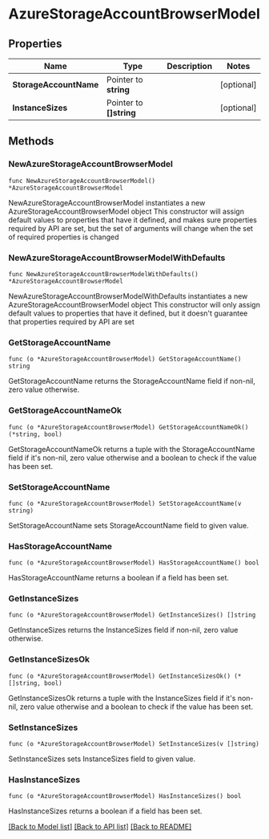 # AzureStorageAccountBrowserModel

## Properties

Name | Type | Description | Notes
------------ | ------------- | ------------- | -------------
**StorageAccountName** | Pointer to **string** |  | [optional] 
**InstanceSizes** | Pointer to **[]string** |  | [optional] 

## Methods

### NewAzureStorageAccountBrowserModel

`func NewAzureStorageAccountBrowserModel() *AzureStorageAccountBrowserModel`

NewAzureStorageAccountBrowserModel instantiates a new AzureStorageAccountBrowserModel object
This constructor will assign default values to properties that have it defined,
and makes sure properties required by API are set, but the set of arguments
will change when the set of required properties is changed

### NewAzureStorageAccountBrowserModelWithDefaults

`func NewAzureStorageAccountBrowserModelWithDefaults() *AzureStorageAccountBrowserModel`

NewAzureStorageAccountBrowserModelWithDefaults instantiates a new AzureStorageAccountBrowserModel object
This constructor will only assign default values to properties that have it defined,
but it doesn't guarantee that properties required by API are set

### GetStorageAccountName

`func (o *AzureStorageAccountBrowserModel) GetStorageAccountName() string`

GetStorageAccountName returns the StorageAccountName field if non-nil, zero value otherwise.

### GetStorageAccountNameOk

`func (o *AzureStorageAccountBrowserModel) GetStorageAccountNameOk() (*string, bool)`

GetStorageAccountNameOk returns a tuple with the StorageAccountName field if it's non-nil, zero value otherwise
and a boolean to check if the value has been set.

### SetStorageAccountName

`func (o *AzureStorageAccountBrowserModel) SetStorageAccountName(v string)`

SetStorageAccountName sets StorageAccountName field to given value.

### HasStorageAccountName

`func (o *AzureStorageAccountBrowserModel) HasStorageAccountName() bool`

HasStorageAccountName returns a boolean if a field has been set.

### GetInstanceSizes

`func (o *AzureStorageAccountBrowserModel) GetInstanceSizes() []string`

GetInstanceSizes returns the InstanceSizes field if non-nil, zero value otherwise.

### GetInstanceSizesOk

`func (o *AzureStorageAccountBrowserModel) GetInstanceSizesOk() (*[]string, bool)`

GetInstanceSizesOk returns a tuple with the InstanceSizes field if it's non-nil, zero value otherwise
and a boolean to check if the value has been set.

### SetInstanceSizes

`func (o *AzureStorageAccountBrowserModel) SetInstanceSizes(v []string)`

SetInstanceSizes sets InstanceSizes field to given value.

### HasInstanceSizes

`func (o *AzureStorageAccountBrowserModel) HasInstanceSizes() bool`

HasInstanceSizes returns a boolean if a field has been set.


[[Back to Model list]](../README.md#documentation-for-models) [[Back to API list]](../README.md#documentation-for-api-endpoints) [[Back to README]](../README.md)


